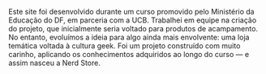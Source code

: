 Este site foi desenvolvido durante um curso promovido pelo Ministério da Educação do DF, em parceria com a UCB.
Trabalhei em equipe na criação do projeto, que inicialmente seria voltado para produtos de acampamento. No entanto, evoluímos a ideia para algo ainda mais envolvente: uma loja temática voltada à cultura geek.
Foi um projeto construído com muito carinho, aplicando os conhecimentos adquiridos ao longo do curso — e assim nasceu a Nerd Store.
